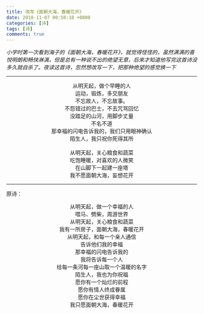 ```yaml
---
title: 改写《面朝大海，春暖花开》
date: 2018-11-07 00:58:18 +0800
categories: [诗]
tags: [诗] 
comments: true
---
```

*小学时第一次看到海子的《面朝大海，春暖花开》，就觉得怪怪的，虽然满满的喜悦明朗和畅快淋漓，但是总有一种说不出的绝望无意，后来才知道他写完这首诗没多久就自杀了。夜读这首诗，忽然想改写一下，把那种绝望的感觉换一下*

---

<center>
从明天起，做个早睡的人<br>
运动，锻炼，多交朋友<br>
不忘故人，不忘故事。<br>
不怨错过的巴士，不去咒骂回忆<br>
没踏足的山河，用脚步丈量<br>
不名不道<br>
那幸福的闪电告诉我的，我们只用眼神确认<br>
陌生人，我只祝你死得其所<br>
<br>
从明天起，关心粮食和蔬菜<br>
吃饱睡暖，对喜欢的人微笑<br>
在山脚下一起建一座塔<br>
我不愿面朝大海，妄想花开<br>
</center>

---

原诗：

<center>

从明天起，做一个幸福的人<br>
喂马、劈柴，周游世界<br>
从明天起，关心粮食和蔬菜<br>
我有一所房子，面朝大海，春暖花开<br>
从明天起，和每一个亲人通信<br>
告诉他们我的幸福<br>
那幸福的闪电告诉我的<br>
我将告诉每一个人<br>
给每一条河每一座山取一个温暖的名字<br>
陌生人，我也为你祝福<br>
愿你有一个灿烂的前程<br>
愿你有情人终成眷属<br>
愿你在尘世获得幸福<br>
我只愿面朝大海，春暖花开<br>

</center>